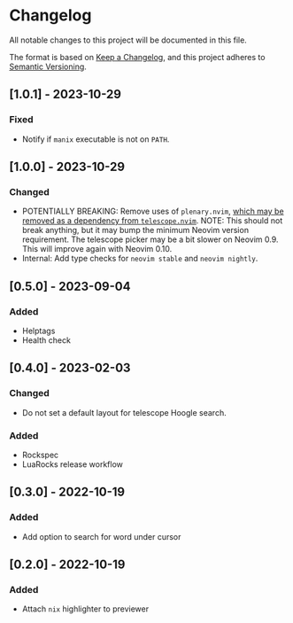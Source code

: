 <!-- markdownlint-disable -->
# Changelog
All notable changes to this project will be documented in this file.

The format is based on [Keep a Changelog](https://keepachangelog.com/en/1.0.0/),
and this project adheres to [Semantic Versioning](https://semver.org/spec/v2.0.0.html).

## [1.0.1] - 2023-10-29
### Fixed
- Notify if `manix` executable is not on `PATH`.

## [1.0.0] - 2023-10-29
### Changed
- POTENTIALLY BREAKING: Remove uses of `plenary.nvim`,
  [which may be removed as a dependency from `telescope.nvim`](https://github.com/nvim-telescope/telescope.nvim/issues/2552).
  NOTE: This should not break anything, but it may bump the minimum Neovim version requirement.
  The telescope picker may be a bit slower on Neovim 0.9.
  This will improve again with Neovim 0.10.
- Internal: Add type checks for `neovim stable` and `neovim nightly`.

## [0.5.0] - 2023-09-04
### Added
- Helptags
- Health check

## [0.4.0] - 2023-02-03
### Changed
- Do not set a default layout for telescope Hoogle search.
### Added
- Rockspec
- LuaRocks release workflow

## [0.3.0] - 2022-10-19
### Added
- Add option to search for word under cursor

## [0.2.0] - 2022-10-19
### Added
- Attach `nix` highlighter to previewer
